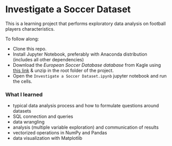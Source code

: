# Investigate a Soccer Dataset
This is a learning project that performs exploratory data analysis on football players characteristics. 

To follow along:

* Clone this repo.
* Install Jupyter Notebook, preferably with Anaconda distribution (includes all other dependencies)
* Download the *European Soccer Database database* from Kagle using [this link](https://www.kaggle.com/hugomathien/soccer/data) & unzip in the root folder of the project.
* Open the `Investigate a Soccer Dataset.ipynb` jupyter notebook and run the cells.

### What I learned

* typical data analysis process and how to formulate questions around datasets
* SQL connection and queries
* data wrangling
* analysis (multiple variable exploration) and communication of results
* vectorized operations in NumPy and Pandas
* data visualization with Matplotlib 
